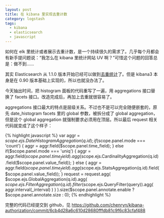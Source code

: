 ```yaml
---
layout: post
title: 在 kibana 里实现去重计数
category: logstash
tags:
  - kibana
  - elasticsearch
  - javascript
---
```


如何在 elk 里统计或者展示去重计数，是一个持续很久的需求了。几乎每个月都会有新手提问题说：“我怎么在 kibana 里统计网站 UV 啊？”可惜这个问题的回答总是：做不到……

其实 Elasticsearch 从 1.1.0 版本开始已经可以做到[去重统计](http://www.elasticsearch.org/blog/count-elasticsearch/)了。但是 kibana3 本身是在 0.90 版本基础上实现的，所以也就没办法了。

今天抽出时间，把 histogram 面板的代码重写了一遍，用 aggregations 接口替换了 facets 接口。改造完成后，再加上去重就很容易了。

aggregations 接口最大的特点是层级关系。不过也不是可以完全随便嵌套的，原先 date_histogram facets 里的 global 参数，被拆分成了 global aggregation，但是这个 global aggregation 就强制要求必须用在顶层。所以最后 request 相关代码就变成了这个样子：

{% highlight javascript %}
var aggr = $scope.ejs.DateHistogramAggregation(q.id);
if($scope.panel.mode === 'count') {
  aggr = aggr.field($scope.panel.time_field);
} else if($scope.panel.mode === 'uniq') {
  aggr = aggr.field($scope.panel.time_field).agg($scope.ejs.CardinalityAggregation(q.id).field($scope.panel.value_field));
} else {
  aggr = aggr.field($scope.panel.time_field).agg($scope.ejs.StatsAggregation(q.id).field($scope.panel.value_field));
}
request = request.agg(
  $scope.ejs.GlobalAggregation(q.id).agg(
    $scope.ejs.FilterAggregation(q.id).filter($scope.ejs.QueryFilter(query)).agg(
      aggr.interval(_interval)
    )
  )
).size($scope.panel.annotate.enable ? $scope.panel.annotate.size : 0);
{% endhighlight %}

完整的代码已经提交到 github，见 <https://github.com/chenryn/kibana-authorization/commit/6cb4d28a6c610d28680fffdb81c9f6c83cfaf488>
